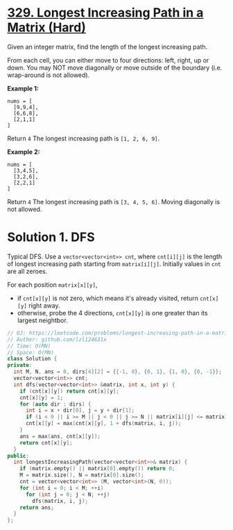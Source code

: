 # [329. Longest Increasing Path in a Matrix (Hard)](https://leetcode.com/problems/longest-increasing-path-in-a-matrix)

Given an integer matrix, find the length of the longest increasing path.

From each cell, you can either move to four directions: left, right, up or down. You may NOT move diagonally or move outside of the boundary (i.e. wrap-around is not allowed).

**Example 1:**
```
nums = [
  [9,9,4],
  [6,6,8],
  [2,1,1]
]
```
Return `4`
The longest increasing path is `[1, 2, 6, 9]`.

**Example 2:**
```
nums = [
  [3,4,5],
  [3,2,6],
  [2,2,1]
]
```
Return `4`
The longest increasing path is `[3, 4, 5, 6]`. Moving diagonally is not allowed.

# Solution 1. DFS
Typical DFS. Use a `vector<vector<int>> cnt`, where `cnt[i][j]` is the length of longest increasing path starting from `matrix[i][j]`. Initially values in `cnt` are all zeroes.

For each position `matrix[x][y]`,
* if `cnt[x][y]` is not zero, which means it's already visited, return `cnt[x][y]` right away.
* otherwise, probe the 4 directions, `cnt[x][y]` is one greater than its largest neightbor.

```cpp
// OJ: https://leetcode.com/problems/longest-increasing-path-in-a-matrix
// Auther: github.com/lzl124631x
// Time: O(MN)
// Space: O(MN)
class Solution {
private:
  int M, N, ans = 0, dirs[4][2] = {{-1, 0}, {0, 1}, {1, 0}, {0, -1}};
  vector<vector<int>> cnt;
  int dfs(vector<vector<int>> &matrix, int x, int y) {
    if (cnt[x][y]) return cnt[x][y];
    cnt[x][y] = 1;
    for (auto dir : dirs) {
      int i = x + dir[0], j = y + dir[1];
      if (i < 0 || i >= M || j < 0 || j >= N || matrix[i][j] <= matrix[x][y]) continue;
      cnt[x][y] = max(cnt[x][y], 1 + dfs(matrix, i, j));
    }
    ans = max(ans, cnt[x][y]);
    return cnt[x][y];
  }
public:
  int longestIncreasingPath(vector<vector<int>>& matrix) {
    if (matrix.empty() || matrix[0].empty()) return 0;
    M = matrix.size(), N = matrix[0].size();
    cnt = vector<vector<int>> (M, vector<int>(N, 0));
    for (int i = 0; i < M; ++i)
      for (int j = 0; j < N; ++j)
        dfs(matrix, i, j);
    return ans;
  }
};
```